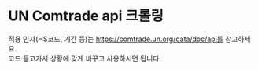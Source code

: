 # UN Comtrade api 크롤링
적용 인자(HS코드, 기간 등)는 https://comtrade.un.org/data/doc/api를 참고하세요.     
코드 들고가서 상황에 맞게 바꾸고 사용하시면 됩니다.
